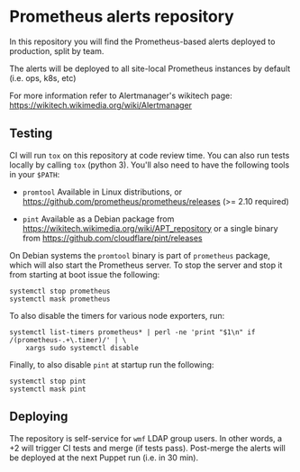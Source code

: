 Prometheus alerts repository
====

In this repository you will find the Prometheus-based alerts deployed to
production, split by team.

The alerts will be deployed to all site-local Prometheus instances by default
(i.e. ops, k8s, etc)

For more information refer to Alertmanager's wikitech page:
https://wikitech.wikimedia.org/wiki/Alertmanager

Testing
----
CI will run `tox` on this repository at code review time. You can also run
tests locally by calling `tox` (python 3). You'll also need to have the
following tools in your `$PATH`:

* `promtool` Available in Linux distributions, or
  https://github.com/prometheus/prometheus/releases (>= 2.10 required)

* `pint` Available as a Debian package from
  https://wikitech.wikimedia.org/wiki/APT_repository or a single binary from
  https://github.com/cloudflare/pint/releases

On Debian systems the `promtool` binary is part of `prometheus` package, which
will also start the Prometheus server. To stop the server and stop it from
starting at boot issue the following:

    systemctl stop prometheus
    systemctl mask prometheus

To also disable the timers for various node exporters, run:

    systemctl list-timers prometheus* | perl -ne 'print "$1\n" if /(prometheus-.+\.timer)/' | \
        xargs sudo systemctl disable

Finally, to also disable `pint` at startup run the following:

    systemctl stop pint
    systemctl mask pint

Deploying
----
The repository is self-service for `wmf` LDAP group users. In other words, a +2
will trigger CI tests and merge (if tests pass). Post-merge the alerts will be
deployed at the next Puppet run (i.e. in 30 min).
